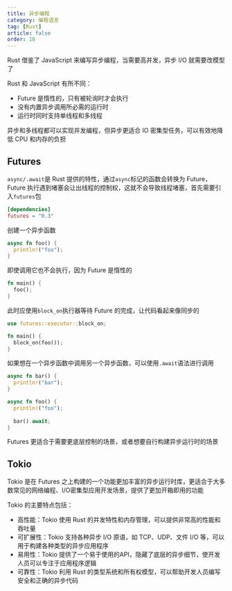 ```yaml
---
title: 异步编程
category: 编程语言
tag: [Rust]
article: false
order: 10
---
```


Rust 借鉴了 JavaScript 来编写异步编程，当需要高并发，异步 I/O 就需要改模型了

Rust 和 JavaScript 有所不同：

+ Future 是惰性的，只有被轮询时才会执行
+ 没有内置异步调用所必需的运行时
+ 运行时同时支持单线程和多线程

异步和多线程都可以实现并发编程，但异步更适合 IO 密集型任务，可以有效地降低 CPU 和内存的负担

## Futures

`async/.await`是 Rust 提供的特性，通过`async`标记的函数会转换为 Future，Future 执行遇到堵塞会让出线程的控制权，这就不会导致线程堵塞，首先需要引入`futures`包

```toml
[dependencies]
futures = "0.3"
```

创建一个异步函数

```rust
async fn foo() {
  println!("foo");
}
```

即使调用它也不会执行，因为 Future 是惰性的

```rust
fn main() {
  foo();
}
```

此时应使用`block_on`执行器等待 Future 的完成，让代码看起来像同步的

```rust
use futures::executor::block_on;

fn main() {
  block_on(foo());
}
```

如果想在一个异步函数中调用另一个异步函数，可以使用`.await`语法进行调用

```rust
async fn bar() {
  println!("bar");
}

async fn foo() {
  println!("foo");
  
  bar().await;
}
```

Futures 更适合于需要更底层控制的场景，或者想要自行构建异步运行时的场景

## Tokio

Tokio 是在 Futures 之上构建的一个功能更加丰富的异步运行时库，更适合于大多数常见的网络编程、I/O密集型应用开发场景，提供了更加开箱即用的功能

Tokio 的主要特点包括：

+ 高性能：Tokio 使用 Rust 的并发特性和内存管理，可以提供非常高的性能和吞吐量
+ 可扩展性：Tokio 支持各种异步 I/O 原语，如 TCP、UDP、文件 I/O 等，可以用于构建各种类型的异步应用程序
+ 易用性：Tokio 提供了一个易于使用的API，隐藏了底层的异步细节，使开发人员可以专注于应用程序逻辑
+ 可靠性：Tokio 利用 Rust 的类型系统和所有权模型，可以帮助开发人员编写安全和正确的异步代码
